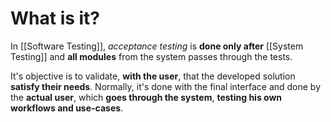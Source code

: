 # What is it?

In [[Software Testing]], *acceptance testing* is **done only after** [[System Testing]] and **all modules** from the system passes through the tests.

It's objective is to validate, **with the user**, that the developed solution **satisfy their needs**. Normally, it's done with the final interface and done by the **actual user**, which **goes through the system**, **testing his own workflows and use-cases**.


